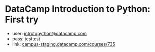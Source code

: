 # DataCamp Introduction to Python: First try

- user: introtopython@datacamp.com
- pass: testtest
- link: [campus-staging.datacamp.com/courses/735](http://campus-staging.datacamp.com/courses/735)